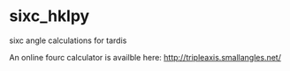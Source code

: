 # sixc_hklpy
sixc angle calculations for tardis

An online fourc calculator is availble here:
http://tripleaxis.smallangles.net/
